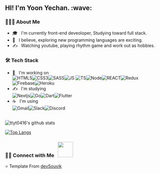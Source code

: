 <h2> HI! I'm Yoon Yechan. :wave:</h2>

<h3> 👨🏻‍💻 About Me </h3>

- 🎓 &nbsp; I'm currently front-end deveoloper, Studying toward full stack.
- 🤔 &nbsp; I believe, exploring new programming languages are exciting.
- ✍️ &nbsp; Watching youtube, playing rhythm game and work out as hobbies.

<h3>🛠 Tech Stack</h3>

- 💼 &nbsp; I'm working on</br>
  <img alt="HTML5" src="https://img.shields.io/badge/HTML5-E34F26?style=for-the-badge&logo=html5&logoColor=white"><img alt="CSS3" src="https://img.shields.io/badge/CSS3-1572B6?style=for-the-badge&logo=css3&logoColor=white"><img alt="SASS" src="https://img.shields.io/badge/Sass-CC6699?style=for-the-badge&logo=sass&logoColor=white"><img alt="JS" src="https://img.shields.io/badge/javascript-F7DF1E?style=for-the-badge&logo=javascript&logoColor=black"> <img alt="TS" src="https://img.shields.io/badge/TypeScript-007ACC?style=for-the-badge&logo=typescript&logoColor=white"><img alt="Node" src="https://img.shields.io/badge/Node.js-43853D?style=for-the-badge&logo=node.js&logoColor=white"><img alt="REACT" src="https://img.shields.io/badge/React-20232A?style=for-the-badge&logo=react&logoColor=61DAFB"><img alt="Redux" src="https://img.shields.io/badge/Redux-593D88?style=for-the-badge&logo=redux&logoColor=white"><img alt="Firebase" src="https://img.shields.io/badge/Firebase-FFCA28?style=for-the-badge&logo=firebase&logoColor=white"><img alt="Heroku" src="https://img.shields.io/badge/Heroku-430098?style=for-the-badge&logo=heroku&logoColor=white">
- ✍️ &nbsp; I'm studying</br>
  <img alt="Nextjs" src="https://img.shields.io/badge/Next.js-000000?style=for-the-badge&logo=next.js&logoColor=white"><img alt="Go" src="https://img.shields.io/badge/Go-00ADD8?style=for-the-badge&logo=go&logoColor=white"><img alt="Dart" src="https://img.shields.io/badge/Dart-0175C2?style=for-the-badge&logo=dart&logoColor=white"><img alt="Flutter" src="https://img.shields.io/badge/Flutter-02569B?style=for-the-badge&logo=flutter&logoColor=white">
- ☕ &nbsp; I'm using</br>
<img alt="Gmail" src="https://img.shields.io/badge/Gmail-D14836?style=for-the-badge&logo=gmail&logoColor=white"><img alt="Slack" src="https://img.shields.io/badge/Slack-4A154B?style=for-the-badge&logo=slack&logoColor=white"><img alt="Discord" src="https://img.shields.io/badge/Discord-7289DA?style=for-the-badge&logo=discord&logoColor=white">
<!-- - 🌐 &nbsp; Android | flutter | HTML | CSS | JavaScript | Bootstrap
- 🛢 &nbsp; MySQL | Firebase | Xampp
- 🔧 &nbsp; Android Studio | PyCharm | Visual Studio code | Eclipse | Git
- 🖥 &nbsp; Adobe Xd | Illustrator | Photoshop | OpenShot -->

<br>

<img align="center" alt="ttyt0416's github stats" src="https://github-readme-stats.vercel.app/api?username=ttyt0416&include_all_commits=true&count_private=true&show_icons=true&line_height=20&title_color=7A7ADB&icon_color=2234AE&text_color=D3D3D3&bg_color=0,000000,130F40">

</br>

[![Top Langs](https://github-readme-stats.vercel.app/api/top-langs/?username=ttyt0416&layout=compact&text_color=daf7dc&bg_color=151515)](https://github.com/ttyt0416/github-readme-stats)

<h3> 🤝🏻 Connect with Me &nbsp; <a href="mailto:ttyt0416@gmail.com" target="_blank" rel="noopener noreferrer"><img src="https://img.icons8.com/plasticine/100/000000/gmail.png"  width="50" /></a></h3>

⭐️ Template From [devSouvik](https://github.com/devSouvik)
